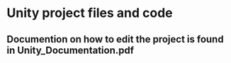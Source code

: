 # Unity project files and code
## Documention on how to edit the project is found in Unity_Documentation.pdf
